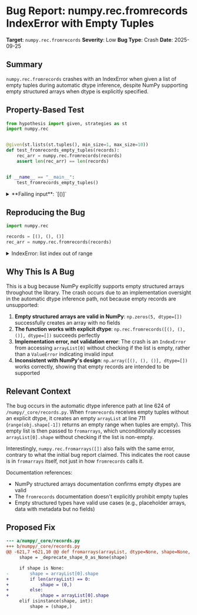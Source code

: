 # Bug Report: numpy.rec.fromrecords IndexError with Empty Tuples

**Target**: `numpy.rec.fromrecords`
**Severity**: Low
**Bug Type**: Crash
**Date**: 2025-09-25

## Summary

`numpy.rec.fromrecords` crashes with an IndexError when given a list of empty tuples during automatic dtype inference, despite NumPy supporting empty structured arrays when dtype is explicitly specified.

## Property-Based Test

```python
from hypothesis import given, strategies as st
import numpy.rec


@given(st.lists(st.tuples(), min_size=1, max_size=10))
def test_fromrecords_empty_tuples(records):
    rec_arr = numpy.rec.fromrecords(records)
    assert len(rec_arr) == len(records)


if __name__ == "__main__":
    test_fromrecords_empty_tuples()
```

<details>

<summary>
**Failing input**: `[()]`
</summary>
```
Traceback (most recent call last):
  File "/home/npc/pbt/agentic-pbt/worker_/25/hypo.py", line 12, in <module>
    test_fromrecords_empty_tuples()
    ~~~~~~~~~~~~~~~~~~~~~~~~~~~~~^^
  File "/home/npc/pbt/agentic-pbt/worker_/25/hypo.py", line 6, in test_fromrecords_empty_tuples
    def test_fromrecords_empty_tuples(records):
                   ^^^
  File "/home/npc/miniconda/lib/python3.13/site-packages/hypothesis/core.py", line 2124, in wrapped_test
    raise the_error_hypothesis_found
  File "/home/npc/pbt/agentic-pbt/worker_/25/hypo.py", line 7, in test_fromrecords_empty_tuples
    rec_arr = numpy.rec.fromrecords(records)
  File "/home/npc/miniconda/lib/python3.13/site-packages/numpy/_core/records.py", line 713, in fromrecords
    return fromarrays(arrlist, formats=formats, shape=shape, names=names,
                      titles=titles, aligned=aligned, byteorder=byteorder)
  File "/home/npc/miniconda/lib/python3.13/site-packages/numpy/_core/records.py", line 624, in fromarrays
    shape = arrayList[0].shape
            ~~~~~~~~~^^^
IndexError: list index out of range
Falsifying example: test_fromrecords_empty_tuples(
    records=[()],
)
```
</details>

## Reproducing the Bug

```python
import numpy.rec

records = [(), (), ()]
rec_arr = numpy.rec.fromrecords(records)
```

<details>

<summary>
IndexError: list index out of range
</summary>
```
Traceback (most recent call last):
  File "/home/npc/pbt/agentic-pbt/worker_/25/repo.py", line 4, in <module>
    rec_arr = numpy.rec.fromrecords(records)
  File "/home/npc/miniconda/lib/python3.13/site-packages/numpy/_core/records.py", line 713, in fromrecords
    return fromarrays(arrlist, formats=formats, shape=shape, names=names,
                      titles=titles, aligned=aligned, byteorder=byteorder)
  File "/home/npc/miniconda/lib/python3.13/site-packages/numpy/_core/records.py", line 624, in fromarrays
    shape = arrayList[0].shape
            ~~~~~~~~~^^^
IndexError: list index out of range
```
</details>

## Why This Is A Bug

This is a bug because NumPy explicitly supports empty structured arrays throughout the library. The crash occurs due to an implementation oversight in the automatic dtype inference path, not because empty records are unsupported:

1. **Empty structured arrays are valid in NumPy**: `np.zeros(5, dtype=[])` successfully creates an array with no fields
2. **The function works with explicit dtype**: `np.rec.fromrecords([(), (), ()], dtype=[])` succeeds perfectly
3. **Implementation error, not validation error**: The crash is an `IndexError` from accessing `arrayList[0]` without checking if the list is empty, rather than a `ValueError` indicating invalid input
4. **Inconsistent with NumPy's design**: `np.array([(), (), ()], dtype=[])` works correctly, showing that empty records are intended to be supported

## Relevant Context

The bug occurs in the automatic dtype inference path at line 624 of `/numpy/_core/records.py`. When `fromrecords` receives empty tuples without an explicit dtype, it creates an empty `arrayList` at line 711 (`range(obj.shape[-1])` returns an empty range when tuples are empty). This empty list is then passed to `fromarrays`, which unconditionally accesses `arrayList[0].shape` without checking if the list is non-empty.

Interestingly, `numpy.rec.fromarrays([])` also fails with the same error, contrary to what the initial bug report claimed. This indicates the root cause is in `fromarrays` itself, not just in how `fromrecords` calls it.

Documentation references:
- NumPy structured arrays documentation confirms empty dtypes are valid
- The `fromrecords` documentation doesn't explicitly prohibit empty tuples
- Empty structured types have valid use cases (e.g., placeholder arrays, data with metadata but no fields)

## Proposed Fix

```diff
--- a/numpy/_core/records.py
+++ b/numpy/_core/records.py
@@ -621,7 +621,10 @@ def fromarrays(arrayList, dtype=None, shape=None, formats=None,
     shape = _deprecate_shape_0_as_None(shape)

     if shape is None:
-        shape = arrayList[0].shape
+        if len(arrayList) == 0:
+            shape = (0,)
+        else:
+            shape = arrayList[0].shape
     elif isinstance(shape, int):
         shape = (shape,)
```